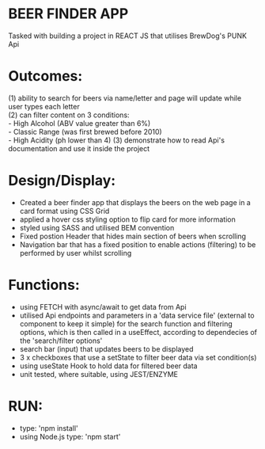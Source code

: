 # BEER FINDER APP

Tasked with building a project in REACT JS that utilises BrewDog's PUNK Api

# Outcomes: #

(1) ability to search for beers via name/letter and page will update while user types each letter  
(2) can filter content on 3 conditions:   
    - High Alcohol (ABV value greater than 6%)  
    - Classic Range (was first brewed before 2010)  
    - High Acidity (ph lower than 4)
(3) demonstrate how to read Api's documentation and use it inside the project

# Design/Display: # 

- Created a beer finder app that displays the beers on the web page in a card format using CSS Grid
- applied a hover css styling option to flip card for more information
- styled using SASS and utilised BEM convention
- Fixed postion Header that hides main section of beers when scrolling
- Navigation bar that has a fixed position to enable actions (filtering) to be performed by user whilst scrolling

# Functions: #

- using FETCH with async/await to get data from Api
- utilised Api endpoints and parameters in a 'data service file' (external to component to keep it simple) for the search function and filtering options, which is then
  called in a useEffect, according to dependecies of the 'search/filter options'    
- search bar (input) that updates beers to be displayed
- 3 x checkboxes that use a setState to filter beer data via set condition(s)
- using useState Hook to hold data for filtered beer data
- unit tested, where suitable, using JEST/ENZYME
 
# RUN: #
- type: 'npm install'
- using Node.js type: 'npm start'
